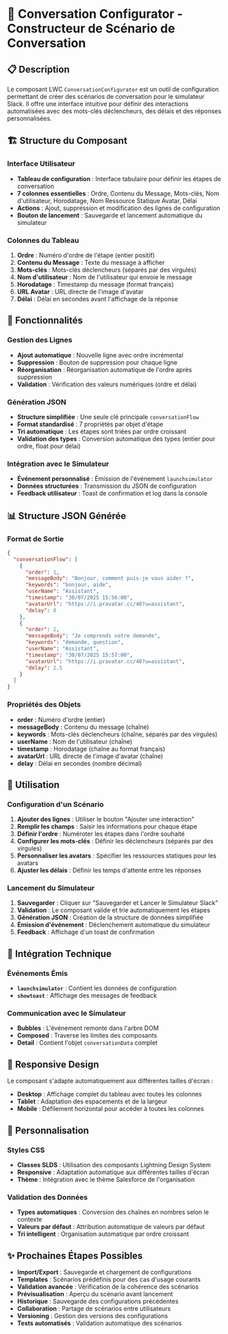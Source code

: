 # 🚀 Conversation Configurator - Constructeur de Scénario de Conversation

## 📋 Description

Le composant LWC `ConversationConfigurator` est un outil de configuration permettant de créer des scénarios de conversation pour le simulateur Slack. Il offre une interface intuitive pour définir des interactions automatisées avec des mots-clés déclencheurs, des délais et des réponses personnalisées.

## 🏗️ Structure du Composant

### Interface Utilisateur
- **Tableau de configuration** : Interface tabulaire pour définir les étapes de conversation
- **7 colonnes essentielles** : Ordre, Contenu du Message, Mots-clés, Nom d'utilisateur, Horodatage, Nom Ressource Statique Avatar, Délai
- **Actions** : Ajout, suppression et modification des lignes de configuration
- **Bouton de lancement** : Sauvegarde et lancement automatique du simulateur

### Colonnes du Tableau
1. **Ordre** : Numéro d'ordre de l'étape (entier positif)
2. **Contenu du Message** : Texte du message à afficher
3. **Mots-clés** : Mots-clés déclencheurs (séparés par des virgules)
4. **Nom d'utilisateur** : Nom de l'utilisateur qui envoie le message
5. **Horodatage** : Timestamp du message (format français)
6. **URL Avatar** : URL directe de l'image d'avatar
7. **Délai** : Délai en secondes avant l'affichage de la réponse

## 🔧 Fonctionnalités

### Gestion des Lignes
- **Ajout automatique** : Nouvelle ligne avec ordre incrémental
- **Suppression** : Bouton de suppression pour chaque ligne
- **Réorganisation** : Réorganisation automatique de l'ordre après suppression
- **Validation** : Vérification des valeurs numériques (ordre et délai)

### Génération JSON
- **Structure simplifiée** : Une seule clé principale `conversationFlow`
- **Format standardisé** : 7 propriétés par objet d'étape
- **Tri automatique** : Les étapes sont triées par ordre croissant
- **Validation des types** : Conversion automatique des types (entier pour ordre, float pour délai)

### Intégration avec le Simulateur
- **Événement personnalisé** : Émission de l'événement `launchsimulator`
- **Données structurées** : Transmission du JSON de configuration
- **Feedback utilisateur** : Toast de confirmation et log dans la console

## 📊 Structure JSON Générée

### Format de Sortie
```json
{
  "conversationFlow": [
    {
      "order": 1,
      "messageBody": "Bonjour, comment puis-je vous aider ?",
      "keywords": "bonjour, aide",
      "userName": "Assistant",
      "timestamp": "30/07/2025 15:56:00",
      "avatarUrl": "https://i.pravatar.cc/40?u=assistant",
      "delay": 0
    },
    {
      "order": 2,
      "messageBody": "Je comprends votre demande",
      "keywords": "demande, question",
      "userName": "Assistant",
      "timestamp": "30/07/2025 15:57:00",
      "avatarUrl": "https://i.pravatar.cc/40?u=assistant",
      "delay": 2.5
    }
  ]
}
```

### Propriétés des Objets
- **order** : Numéro d'ordre (entier)
- **messageBody** : Contenu du message (chaîne)
- **keywords** : Mots-clés déclencheurs (chaîne, séparés par des virgules)
- **userName** : Nom de l'utilisateur (chaîne)
- **timestamp** : Horodatage (chaîne au format français)
- **avatarUrl** : URL directe de l'image d'avatar (chaîne)
- **delay** : Délai en secondes (nombre décimal)

## 🎯 Utilisation

### Configuration d'un Scénario
1. **Ajouter des lignes** : Utiliser le bouton "Ajouter une interaction"
2. **Remplir les champs** : Saisir les informations pour chaque étape
3. **Définir l'ordre** : Numéroter les étapes dans l'ordre souhaité
4. **Configurer les mots-clés** : Définir les déclencheurs (séparés par des virgules)
5. **Personnaliser les avatars** : Spécifier les ressources statiques pour les avatars
6. **Ajuster les délais** : Définir les temps d'attente entre les réponses

### Lancement du Simulateur
1. **Sauvegarder** : Cliquer sur "Sauvegarder et Lancer le Simulateur Slack"
2. **Validation** : Le composant valide et trie automatiquement les étapes
3. **Génération JSON** : Création de la structure de données simplifiée
4. **Émission d'événement** : Déclenchement automatique du simulateur
5. **Feedback** : Affichage d'un toast de confirmation

## 🔌 Intégration Technique

### Événements Émis
- **`launchsimulator`** : Contient les données de configuration
- **`showtoast`** : Affichage des messages de feedback

### Communication avec le Simulateur
- **Bubbles** : L'événement remonte dans l'arbre DOM
- **Composed** : Traverse les limites des composants
- **Detail** : Contient l'objet `conversationData` complet

## 📱 Responsive Design

Le composant s'adapte automatiquement aux différentes tailles d'écran :
- **Desktop** : Affichage complet du tableau avec toutes les colonnes
- **Tablet** : Adaptation des espacements et de la largeur
- **Mobile** : Défilement horizontal pour accéder à toutes les colonnes

## 🎨 Personnalisation

### Styles CSS
- **Classes SLDS** : Utilisation des composants Lightning Design System
- **Responsive** : Adaptation automatique aux différentes tailles d'écran
- **Thème** : Intégration avec le thème Salesforce de l'organisation

### Validation des Données
- **Types automatiques** : Conversion des chaînes en nombres selon le contexte
- **Valeurs par défaut** : Attribution automatique de valeurs par défaut
- **Tri intelligent** : Organisation automatique par ordre croissant

## ✨ Prochaines Étapes Possibles

- **Import/Export** : Sauvegarde et chargement de configurations
- **Templates** : Scénarios prédéfinis pour des cas d'usage courants
- **Validation avancée** : Vérification de la cohérence des scénarios
- **Prévisualisation** : Aperçu du scénario avant lancement
- **Historique** : Sauvegarde des configurations précédentes
- **Collaboration** : Partage de scénarios entre utilisateurs
- **Versioning** : Gestion des versions des configurations
- **Tests automatisés** : Validation automatique des scénarios
